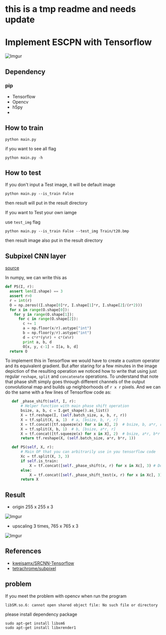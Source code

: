 # this is a tmp readme and needs update

# Implement ESCPN with Tensorflow

![Imgur](https://i.imgur.com/T1ZXLM0.png)

## Dependency
### pip
* Tensorflow
* Opencv
* h5py
*



## How to train
```
python main.py
```

if you want to see all flag 
```
python main.py -h
```

## How to test

If you don't input a Test image, it will be default image
```
python main.py --is_train False
```
then result will put in the result directory


If you want to Test your own iamge

use `test_img` flag

```
python main.py --is_train False --test_img Train/t20.bmp
```

then result image also put in the result directory


## Subpixel CNN layer

[source](https://github.com/tetrachrome/subpixel/blob/master/README.md)

In numpy, we can write this as

```python
def PS(I, r):
  assert len(I.shape) == 3
  assert r>0
  r = int(r)
  O = np.zeros((I.shape[0]*r, I.shape[1]*r, I.shape[2]/(r*2)))
  for x in range(O.shape[0]):
    for y in range(O.shape[1]):
      for c in range(O.shape[2]):
        c += 1
        a = np.floor(x/r).astype("int")
        b = np.floor(y/r).astype("int")
        d = c*r*(y%r) + c*(x%r)
        print a, b, d
        O[x, y, c-1] = I[a, b, d]
  return O
```

To implement this in Tensorflow we would have to create a custom operator and
its equivalent gradient. But after staring for a few minutes in the image
depiction of the resulting operation we noticed how to write that using just
regular `reshape`, `split` and `concatenate` operations. To understand that
note that phase shift simply goes through different channels of the output
convolutional map and builds up neighborhoods of `r x r` pixels. And we can do the
same with a few lines of Tensorflow code as:

```python
   def _phase_shift(self, I, r):
       # Helper function with main phase shift operation
       bsize, a, b, c = I.get_shape().as_list()
       X = tf.reshape(I, (self.batch_size, a, b, r, r))
       X = tf.split(X, a, 1)  # a, [bsize, b, r, r]
       X = tf.concat([tf.squeeze(x) for x in X], 2)  # bsize, b, a*r, r
       X = tf.split(X, b, 1)  # b, [bsize, a*r, r]
       X = tf.concat([tf.squeeze(x) for x in X], 2)  # bsize, a*r, b*r
       return tf.reshape(X, (self.batch_size, a*r, b*r, 1))

   def PS(self, X, r):
       # Main OP that you can arbitrarily use in you tensorflow code
       Xc = tf.split(X, 3, 3)
       if self.is_train:
           X = tf.concat([self._phase_shift(x, r) for x in Xc], 3) # Do the concat RGB
       else:
           X = tf.concat([self._phase_shift_test(x, r) for x in Xc], 3) # Do the concat RGB
       return X
```

## Result 

   * origin 255 x 255 x 3
   
   ![Imgur](https://i.imgur.com/UtX10XD.png)
    
   * upscaling 3 times, 765 x 765 x 3
   
   ![Imgur](https://i.imgur.com/oAmX8QF.png)
   
        
    
    
    
## References

   * [kweisamx/SRCNN-Tensorflow](https://github.com/kweisamx/TensorFlow-SRCNN)
   * [tetrachrome/subpixel](https://github.com/tetrachrome/subpixel)
   
## problem
If you meet the problem with opencv when run the program
```
libSM.so.6: cannot open shared object file: No such file or directory
```

please install dependency package

```
sudo apt-get install libsm6
sudo apt-get install libxrender1
```

